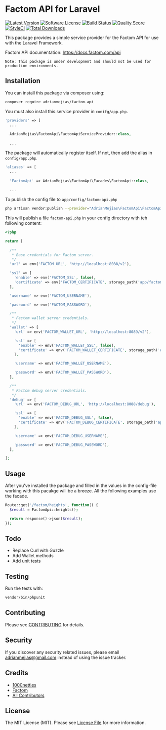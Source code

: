 # Factom API for Laravel

[![Latest Version](https://img.shields.io/github/release/adrianmejias/factom-api.svg?style=flat-square)](https://github.com/adrianmejias/factom-api/releases)
[![Software License](https://img.shields.io/badge/license-MIT-brightgreen.svg?style=flat-square)](LICENSE.md)
[![Build Status](https://img.shields.io/travis/adrianmejias/factom-api/master.svg?style=flat-square)](https://travis-ci.org/adrianmejias/factom-api)
[![Quality Score](https://img.shields.io/scrutinizer/g/adrianmejias/factom-api.svg?style=flat-square)](https://scrutinizer-ci.com/g/adrianmejias/factom-api)
[![StyleCI](https://styleci.io/repos/104237610/shield?branch=master)](https://styleci.io/repos/104237610)
[![Total Downloads](https://img.shields.io/packagist/dt/adrianmejias/factom-api.svg?style=flat-square)](https://packagist.org/packages/adrianmejias/factom-api)

This package provides a simple service provider for the Factom API for use with the Laravel Framework.

Factom API documentation: https://docs.factom.com/api

`Note: This package is under development and should not be used for production environments.`

## Installation

You can install this package via composer using:

```bash
composer require adrianmejias/factom-api
```

You must also install this service provider in `conifg/app.php`.

```php
'providers' => [
  ...
  
  AdrianMejias\FactomApi\FactomApiServiceProvider::class,
  
  ...
```

The package will automatically register itself. If not, then add the alias in `config/app.php`.

```php
'aliases' => [
  ...
  
  'FactomApi' => AdrianMejias\FactomApi\Facades\FactomApi::class,
  
  ...
```

To publish the config file to `app/config/factom-api.php`

```bash
php artisan vendor:publish --provider="AdrianMejias\FactomApi\FactomApiServiceProvider"
```

This will publish a file `factom-api.php` in your config directory with teh following content:

```php
<?php

return [
  
  /**
   * Base credentials for Factom server.
   */
  'url' => env('FACTOM_URL', 'http://localhost:8088/v2'),

  'ssl' => [
    'enable' => env('FACTOM_SSL', false),
    'certificate' => env('FACTOM_CERTIFICATE', storage_path('app/factomdAPIpub.cert')),
  ],

  'username' => env('FACTOM_USERNAME'),

  'password' => env('FACTOM_PASSWORD'),

  /**
   * Factom wallet server credentials.
   */
  'wallet' => [
    'url' => env('FACTOM_WALLET_URL', 'http://localhost:8089/v2'),

    'ssl' => [
      'enable' => env('FACTOM_WALLET_SSL', false),
      'certificate' => env('FACTOM_WALLET_CERTIFICATE', storage_path('app/factomdAPIpub.cert')),
    ],

    'username' => env('FACTOM_WALLET_USERNAME'),

    'password' => env('FACTOM_WALLET_PASSWORD'),
  ],

  /**
   * Factom debug server credentials.
   */
  'debug' => [
    'url' => env('FACTOM_DEBUG_URL', 'http://localhost:8088/debug'),

    'ssl' => [
      'enable' => env('FACTOM_DEBUG_SSL', false),
      'certificate' => env('FACTOM_DEBUG_CERTIFICATE', storage_path('app/factomdAPIpub.cert')),
    ],

    'username' => env('FACTOM_DEBUG_USERNAME'),

    'password' => env('FACTOM_DEBUG_PASSWORD'),
  ],

];
```

## Usage

After you've installed the package and filled in the values in the config-file working with this pacakge will be a breeze. All the following examples use the facade.

```php
Route::get('/factom/heights', function() {
  $result = FactomApi::heights();

  return response()->json($result);
});
```

## Todo

* Replace Curl with Guzzle
* Add Wallet methods
* Add unit tests

## Testing

Run the tests with:
```bash
vendor/bin/phpunit
```

## Contributing

Please see [CONTRIBUTING](CONTRIBUTING.md) for details.

## Security

If you discover any security related issues, please email [adrianmejias@gmail.com](mailto:adrianmejias@gmail.com) instead of using the issue tracker.

## Credits

- [1000nettles](https://github.com/1000nettles/factom-api-php)
- [Factom](https://www.factom.com)
- [All Contributors](../../contributors)

## License

The MIT License (MIT). Please see [License File](LICENSE.md) for more information.